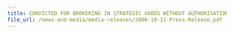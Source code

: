 ```yaml
---
title: CONVICTED FOR BROKERING IN STRATEGIC GOODS WITHOUT AUTHORISATION
file_url: /news-and-media/media-releases/2006-10-11-Press-Release.pdf
---
```

